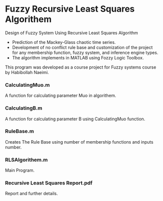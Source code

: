 # Fuzzy Recursive Least Squares Algorithem
 Design of Fuzzy System Using Recursive Least Squares Algorithm
- Prediction of the Mackey-Glass chaotic time series.
- Development of no conflict rule base and customization of the project for any membership function,
fuzzy system, and inference engine types.
- The algorithm implements in MATLAB using Fozzy Logic Toolbox.

This program was developed as a course project for Fuzzy systems course by Habibollah Naeimi.

### CalculatingMuo.m
A function for calculating parameter Muo in algorithem.

### CalculatingB.m
A function for calculating parameter B using CalculatingMuo function.

### RuleBase.m
Creates The Rule Base using number of membership functions and inputs number.

### RLSAlgorithem.m
Main Program.

### Recursive Least Squares Report.pdf
Report and further details.
